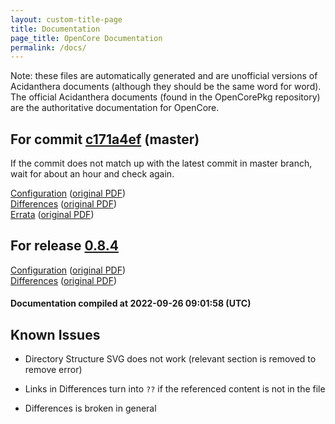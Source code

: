 ```yaml
---
layout: custom-title-page
title: Documentation
page_title: OpenCore Documentation
permalink: /docs/
---
```

Note: these files are automatically generated and are unofficial versions of Acidanthera documents (although they should be the same word for word). The official Acidanthera documents (found in the OpenCorePkg repository) are the authoritative documentation for OpenCore.

## For commit [c171a4ef](https://github.com/acidanthera/OpenCorePkg/tree/c171a4ef88a6dd97477f32b9f974b70f11670812) (master)

If the commit does not match up with the latest commit in master branch, wait for about an hour and check again.

[Configuration](latest/Configuration.html) ([original PDF](https://github.com/acidanthera/OpenCorePkg/blob/c171a4ef88a6dd97477f32b9f974b70f11670812/Docs/Configuration.pdf))
<br>
[Differences](latest/Differences.html) ([original PDF](https://github.com/acidanthera/OpenCorePkg/blob/c171a4ef88a6dd97477f32b9f974b70f11670812/Docs/Differences/Differences.pdf))
<br>
[Errata](latest/Errata.html) ([original PDF](https://github.com/acidanthera/OpenCorePkg/blob/c171a4ef88a6dd97477f32b9f974b70f11670812/Docs/Errata/Errata.pdf))

## For release [0.8.4](https://github.com/acidanthera/OpenCorePkg/tree/0.8.4)

[Configuration](release/Configuration.html) ([original PDF](https://github.com/acidanthera/OpenCorePkg/blob/0.8.4/Docs/Configuration.pdf))
<br>
[Differences](release/Differences.html) ([original PDF](https://github.com/acidanthera/OpenCorePkg/blob/0.8.4/Docs/Differences/Differences.pdf))

#### Documentation compiled at 2022-09-26 09:01:58 (UTC)

## Known Issues

* Directory Structure SVG does not work (relevant section is removed to remove error)

* Links in Differences turn into `??` if the referenced content is not in the file

* Differences is broken in general
